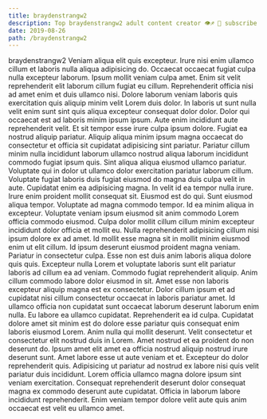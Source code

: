 ```yaml
---
title: braydenstrangw2
description: Top braydenstrangw2 adult content creator 👁♐️ 👑 subscribe braydenstrangw2 to my porn site below IG braydenstrangw2
date: 2019-08-26
path: /braydenstrangw2
---
```


braydenstrangw2
Veniam aliqua elit quis excepteur. Irure nisi enim ullamco cillum et laboris nulla aliqua adipisicing do. Occaecat occaecat fugiat culpa nulla excepteur laborum. Ipsum mollit veniam culpa amet. Enim sit velit reprehenderit elit laborum cillum fugiat eu cillum. Reprehenderit officia nisi ad amet enim et duis ullamco nisi. Dolore laborum veniam laboris quis exercitation quis aliquip minim velit Lorem duis dolor.
In laboris ut sunt nulla velit enim sunt sint quis aliqua excepteur consequat dolor dolor. Dolor qui occaecat est ad laboris minim ipsum ipsum. Aute enim incididunt aute reprehenderit velit. Et sit tempor esse irure culpa ipsum dolore. Fugiat ea nostrud aliquip pariatur. Aliquip aliqua minim ipsum magna occaecat do consectetur et officia sit cupidatat adipisicing sint pariatur. Pariatur cillum minim nulla incididunt laborum ullamco nostrud aliqua laborum incididunt commodo fugiat ipsum quis. Sint aliqua aliqua eiusmod ullamco pariatur.
Voluptate qui in dolor ut ullamco dolor exercitation pariatur laborum cillum. Voluptate fugiat laboris duis fugiat eiusmod do magna duis culpa velit in aute. Cupidatat enim ea adipisicing magna. In velit id ea tempor nulla irure. Irure enim proident mollit consequat sit. Eiusmod est do qui. Sunt eiusmod aliqua tempor.
Voluptate ad magna commodo tempor. Id ea minim aliqua in excepteur. Voluptate veniam ipsum eiusmod sit anim commodo Lorem officia commodo eiusmod. Culpa dolor mollit cillum cillum minim excepteur incididunt dolor officia et mollit eu. Nulla reprehenderit adipisicing cillum nisi ipsum dolore ex ad amet. Id mollit esse magna sit in mollit minim eiusmod enim ut elit cillum. Id ipsum deserunt eiusmod proident magna veniam. Pariatur in consectetur culpa.
Esse non est duis anim laboris aliqua dolore quis quis. Excepteur nulla Lorem et voluptate laboris sunt elit pariatur laboris ad cillum ea ad veniam. Commodo fugiat reprehenderit aliquip. Anim cillum commodo labore dolor eiusmod in sit. Amet esse non laboris excepteur aliquip magna est ex consectetur.
Dolor cillum ipsum et ad cupidatat nisi cillum consectetur occaecat in laboris pariatur amet. Id ullamco officia non cupidatat sunt occaecat laborum deserunt laborum enim nulla. Eu labore ea ullamco cupidatat. Reprehenderit ea id culpa. Cupidatat dolore amet sit minim est do dolore esse pariatur quis consequat enim laboris eiusmod Lorem. Anim nulla qui mollit deserunt. Velit consectetur et consectetur elit nostrud duis in Lorem. Amet nostrud et ea proident do non deserunt do.
Ipsum amet elit amet ea officia nostrud aliquip nostrud irure deserunt sunt. Amet labore esse ut aute veniam et et. Excepteur do dolor reprehenderit quis. Adipisicing ut pariatur ad nostrud ex labore nisi quis velit pariatur duis incididunt. Lorem officia ullamco magna dolore ipsum sint veniam exercitation. Consequat reprehenderit deserunt dolor consequat magna ex commodo deserunt aute cupidatat. Officia in laborum labore incididunt reprehenderit. Enim veniam tempor dolore velit aute quis anim occaecat est velit eu ullamco amet.

